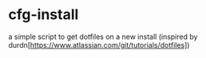 # cfg-install
a simple script to get dotfiles on a new install (inspired by durdn[https://www.atlassian.com/git/tutorials/dotfiles])
